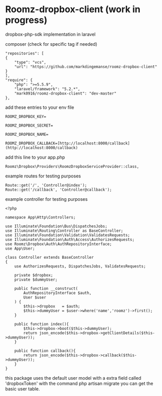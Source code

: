 # Roomz-dropbox-client (work in progress)
dropbox-php-sdk implementation in laravel

composer (check for specific tag if needed)

```
"repositories": [
{
    "type": "vcs",
    "url": "https://github.com/markdingemanse/roomz-dropbox-client"
}
],
"require": {
    "php": ">=5.5.9",
    "laravel/framework": "5.2.*",
    "mark0916/roomz-dropbox-client": "dev-master"
},
```

add these entries to your env file

```
ROOMZ_DROPBOX_KEY=

ROOMZ_DROPBOX_SECRET=

ROOMZ_DROPBOX_NAME=

ROOMZ_DROPBOX_CALLBACK=[http://localhost:8000/callback](http://localhost:8000/callback)
```

add this line to your app.php

```
Roomz\Dropbox\Providers\RoomzDropboxServiceProvider::class,
```

example routes for testing purposes

```
Route::get('/', 'Controller@index');
Route::get('/callback', 'Controller@callback');
```

example controller for testing purposes

```
<?php

namespace App\Http\Controllers;

use Illuminate\Foundation\Bus\DispatchesJobs;
use Illuminate\Routing\Controller as BaseController;
use Illuminate\Foundation\Validation\ValidatesRequests;
use Illuminate\Foundation\Auth\Access\AuthorizesRequests;
use Roomz\Dropbox\Auth\AuthRepositoryInterface;
use App\User;

class Controller extends BaseController
{
    use AuthorizesRequests, DispatchesJobs, ValidatesRequests;

    private $dropbox;
    private $dummyUser;

    public function __construct(
        AuthRepositoryInterface $auth,
        User $user
    ) {
        $this->dropbox   = $auth;
        $this->dummyUser = $user->where('name','roomz')->first();
    }

    public function index(){
        $this->dropbox->boot($this->dummyUser);
        return json_encode($this->dropbox->getClientDetails($this->dummyUser));
    }

    public function callback(){
        return json_encode($this->dropbox->callback($this->dummyUser));
    }
}
```

this package uses the default user model with a extra field called 'dropboxToken' with the command php artisan migrate you can get the basic user table.
